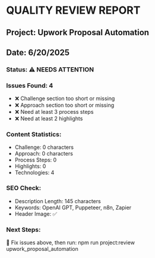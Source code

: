 
# QUALITY REVIEW REPORT
## Project: Upwork Proposal Automation
## Date: 6/20/2025

### Status: ⚠️ NEEDS ATTENTION

### Issues Found: 4
- ❌ Challenge section too short or missing
- ❌ Approach section too short or missing
- ❌ Need at least 3 process steps
- ❌ Need at least 2 highlights

### Content Statistics:
- Challenge: 0 characters
- Approach: 0 characters  
- Process Steps: 0
- Highlights: 0
- Technologies: 4

### SEO Check:
- Description Length: 145 characters
- Keywords: OpenAI GPT, Puppeteer, n8n, Zapier
- Header Image: ✅

### Next Steps:
🔧 Fix issues above, then run: npm run project:review upwork_proposal_automation
        